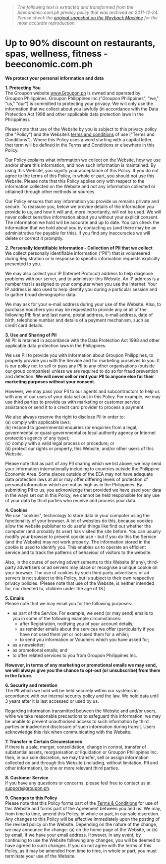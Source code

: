 > *The following text is extracted and transformed from the beeconomic.com.ph privacy policy that was archived on 2011-12-24. Please check the [original snapshot on the Wayback Machine](https://web.archive.org/web/20111224223014id_/http%3A//www.beeconomic.com.ph/data_privacy) for the most accurate reproduction.*

# Up to 90% discount on restaurants, spas, wellness, fitness - beeconomic.com.ph

**We protect your personal information and data**

**1\. Protecting You**  
The Groupon website www.Groupon.ph is owned and operated by Groupon Philippines. Groupon Philippines Inc.("Groupon Philippines", "we," "us," "our") is committed to protecting your privacy. We will only use the information that we collect about you lawfully (in accordance with the Data Protection Act 1998 and other applicable data protection laws in the Philippines).

Please note that use of the Website by you is subject to this privacy policy (the "Policy") and the Website’s [terms and conditions](http://www.beeconomic.com.ph/terms_and_conditions) of use ("Terms and Conditions"). Where this Policy uses a word starting with a capital letter, that term will be defined in the Terms and Conditions or elsewhere in this Policy.

Our Policy explains what information we collect on the Website, how we use and/or share this information, and how such information is maintained. By using this Website, you signify your acceptance of this Policy. If you do not agree to the terms of this Policy, in whole or part, you should not use this Website. Please note that this Policy applies only with respect to the information collected on the Website and not any information collected or obtained through other methods or sources.

Our Policy ensures that any information you provide us remains private and secure. To reassure you, below we provide details of the information you provide to us, and how it will and, more importantly, will not be used. We will never collect sensitive information about you without your explicit consent. The information we hold will be accurate and up to date. You can check the information that we hold about you by contacting us (and there may be an administrative fee payable for this). If you find any inaccuracies we will delete or correct it promptly.

**2\. Personally Identifiable Information - Collection of PII that we collect**  
We collect personally identifiable information ("PII") that is volunteered during Registration or in response to specific information requests explicitly presented to you.

We may also collect your IP (Internet Protocol) address to help diagnose problems with our server, and to administer this Website. An IP address is a number that is assigned to your computer when you use the Internet. Your IP address is also used to help identify you during a particular session and to gather broad demographic data.

We may ask for your e-mail address during your use of the Website. Also, to purchase Vouchers you may be requested to provide any or all of the following PII: first and last name, postal address, e-mail address, date of birth, telephone number and details of a payment mechanism, such as credit card details.

**3\. Use and Sharing of PII**  
All PII is retained in accordance with the Data Protection Act 1998 and other applicable data protection laws in the Philippines.

We use PII to provide you with information about Groupon Philippines, to properly provide you with the Service and for marketing ourselves to you. It is our policy not to sell or pass any PII to any other organisations (outside our group companies) unless we are required to do so for fraud prevention and detection. **We will never sell or rent your PII to anyone else for their marketing purposes without your consent.**

However, we may pass your PII to our agents and subcontractors to help us with any of our uses of your data set out in this Policy. For example, we may use third parties to provide us with marketing or customer service assistance or send it to a credit card provider to process a payment.

We also always reserve the right to disclose PII in order to:  
(a) comply with applicable laws;  
(b) respond to governmental enquiries (or enquiries from a legal, governmental or quasi-governmental or local authority agency or Internet protection agency of any type);  
(c) comply with a valid legal process or procedure; or  
(d) protect our rights or property, this Website, and/or other users of this Website.

Please note that as part of any PII sharing which we list above, we may send your information internationally including to countries outside the Philippine Economic Area. Some places outside of the EEA may not have adequate data protection laws at all or may offer differing levels of protection of personal information which are not as high as in the Philippines. By submitting PII to us, you acknowledge that provided we have used your data in the ways set out in this Policy, we cannot be held responsible for any use of your data by third parties who receive and process your data.

**4\. Cookies**  
We use "cookies", technology to store data in your computer using the functionality of your browser. A lot of websites do this, because cookies allow the website publisher to do useful things like find out whether the computer (and probably its user) has visited the site before. You can usually modify your browser to prevent cookie use - but if you do this the Service (and the Website) may not work properly. The information stored in the cookie is used to identify you. This enables us to operate an efficient service and to track the patterns of behaviour of visitors to the website.

Also, in the course of serving advertisements to this Website (if any), third-party advertisers or ad servers may place or recognise a unique cookie on your browser. The use of cookies by such third party advertisers or ad servers is not subject to this Policy, but is subject to their own respective privacy policies. (Please note that use of the Website, is neither intended for, nor directed to, children under the age of 18.)

**5\. Emails**  
Please note that we may email you for the following purposes:

  * as part of the Service. For example, we send (or may send) emails to you in some of the following example circumstances: 
    * after Registration, notifying you of your account details;
    * as reminder emails about the services we offer (particularly if you have not used them yet or not used them for a while);
    * to send you information or Vouchers which you have asked for;
  * as a newsletter;
  * as promotional emails; and
  * to offer related services to you from Groupon Philippines Inc.



**However, in terms of any marketing or promotional emails we may send, we will always give you the chance to opt-out (or unsubscribe) from them in the future.**

**6\. Security and retention**  
The PII which we hold will be held securely within our systems in accordance with our internal security policy and the law. We hold data until 3 years after it is last accessed or used by us.

Regarding information transmitted between the Website and and/or users, while we take reasonable precautions to safeguard this information, we may be unable to prevent unauthorised access to such information by third parties or inadvertent disclosure of such information during transit. Users acknowledge this risk when communicating with the Website.

**7\. Transfer in Certain Circumstances**  
If there is a sale, merger, consolidation, change in control, transfer of substantial assets, reorganisation or liquidation or Groupon Philippines Inc. then, in our sole discretion, we may transfer, sell or assign information collected on and through this Website (including, without limitation, PII and other information), to one or more relevant third parties.

**8\. Customer Service**  
If you have any questions or concerns, please feel free to contact us at [support@groupon.ph](mailto:support@groupon.ph).

**9\. Changes to this Policy**  
Please note that this Policy forms part of the [Terms & Conditions](http://www.beeconomic.com.ph/terms_and_conditions) for use of this Website and forms part of the Agreement between you and us. We may, from time to time, amend this Policy, in whole or part, in our sole discretion. Any changes to this Policy will be effective immediately upon the posting of the revised policy on the Website. Depending on the nature of the change, we may announce the change: (a) on the home page of the Website, or (b) by email, if we have your email address. However, in any event, by continuing to use the Website following any changes, you will be deemed to have agreed to such changes. If you do not agree with the terms of this Policy, as it may be amended from time to time, in whole or part, you must terminate your use of the Website.
